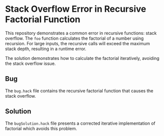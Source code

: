 # Stack Overflow Error in Recursive Factorial Function

This repository demonstrates a common error in recursive functions: stack overflow. The `foo` function calculates the factorial of a number using recursion.  For large inputs, the recursive calls will exceed the maximum stack depth, resulting in a runtime error.

The solution demonstrates how to calculate the factorial iteratively, avoiding the stack overflow issue.

## Bug

The `bug.hack` file contains the recursive factorial function that causes the stack overflow.

## Solution

The `bugSolution.hack` file presents a corrected iterative implementation of factorial which avoids this problem.

